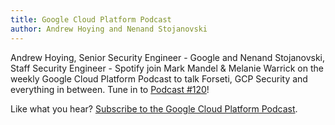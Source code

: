 ```yaml
---
title: Google Cloud Platform Podcast
author: Andrew Hoying and Nenand Stojanovski
---
```

Andrew Hoying, Senior Security Engineer - Google and Nenand Stojanovski, Staff
Security Engineer - Spotify join Mark Mandel & Melanie Warrick on the weekly
Google Cloud Platform Podcast to talk Forseti, GCP Security and everything
in between. Tune in to [Podcast #120](https://www.gcppodcast.com/post/episode-120-forseti-with-nenad-stojanovski-and-andrew-hoying/)!

Like what you hear? [Subscribe to the Google Cloud Platform Podcast](https://feeds.feedburner.com/GcpPodcast).
